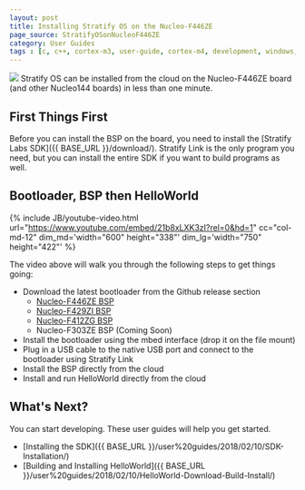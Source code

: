 ```yaml
---
layout: post
title: Installing Stratify OS on the Nucleo-F446ZE
page_source: StratifyOSonNucleoF446ZE
category: User Guides
tags : [c, c++, cortex-m3, user-guide, cortex-m4, development, windows, macosx, Stratify]
---
```


<img class="post_image" src="{{ BASE_PATH }}/images/nucleo-f446ze.png" />
Stratify OS can be installed from the cloud on the Nucleo-F446ZE board (and other Nucleo144 boards) in less than one minute.

## First Things First

Before you can install the BSP on the board, you need to install the [Stratify Labs SDK]({{ BASE_URL }}/download/). Stratify Link is the only program you need, but you can install the entire SDK if you want to build programs as well.

## Bootloader, BSP then HelloWorld

{% include JB/youtube-video.html
	url="https://www.youtube.com/embed/21b8xLXK3zI?rel=0&hd=1"
    cc="col-md-12"
	dim_md='width="600" height="338"'
	dim_lg='width="750" height="422"'
%}

The video above will walk you through the following steps to get things going:

- Download the latest bootloader from the Github release section
  - [Nucleo-F446ZE BSP](https://github.com/StratifyLabs/Nucleo-F446ZE/releases)
  - [Nucleo-F429ZI BSP](https://github.com/StratifyLabs/Nucleo-F429ZI/releases)
  - [Nucleo-F412ZG BSP](https://github.com/StratifyLabs/Nucleo-F412ZG/releases)
  - Nucleo-F303ZE BSP (Coming Soon)
- Install the bootloader using the mbed interface (drop it on the file mount)
- Plug in a USB cable to the native USB port and connect to the bootloader using Stratify Link
- Install the BSP directly from the cloud
- Install and run HelloWorld directly from the cloud

## What's Next?

You can start developing. These user guides will help you get started.

- [Installing the SDK]({{ BASE_URL }}/user%20guides/2018/02/10/SDK-Installation/)
- [Building and Installing HelloWorld]({{ BASE_URL }}/user%20guides/2018/02/10/HelloWorld-Download-Build-Install/)





